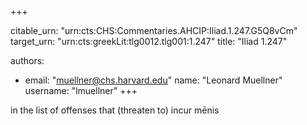 +++


citable_urn: "urn:cts:CHS:Commentaries.AHCIP:Iliad.1.247.G5Q8vCm"
target_urn: "urn:cts:greekLit:tlg0012.tlg001:1.247"
title: "Iliad 1.247"

authors:
- email: "muellner@chs.harvard.edu"
  name: "Leonard Muellner"
  username: "lmuellner"
+++

<p>in the list of offenses that (threaten to) incur mēnis</p>